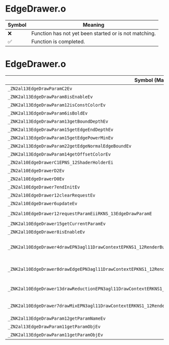 # EdgeDrawer.o
| Symbol | Meaning 
| ------------- | ------------- 
| :x: | Function has not yet been started or is not matching. 
| :white_check_mark: | Function is completed. 


# EdgeDrawer.o
| Symbol (Mangled) | Symbol (Demangled) | Decompiled? |
| ------------- |  ------------- | ------------- |
| `_ZN2al13EdgeDrawParamC2Ev` | `al::EdgeDrawParam::EdgeDrawParam(void)` | :x: |
| `_ZNK2al13EdgeDrawParam8isEnableEv` | `al::EdgeDrawParam::isEnable(void)const` | :x: |
| `_ZNK2al13EdgeDrawParam12isConstColorEv` | `al::EdgeDrawParam::isConstColor(void)const` | :x: |
| `_ZNK2al13EdgeDrawParam6isBoldEv` | `al::EdgeDrawParam::isBold(void)const` | :x: |
| `_ZNK2al13EdgeDrawParam13getBoundDepthEv` | `al::EdgeDrawParam::getBoundDepth(void)const` | :x: |
| `_ZNK2al13EdgeDrawParam15getEdgeEndDepthEv` | `al::EdgeDrawParam::getEdgeEndDepth(void)const` | :x: |
| `_ZNK2al13EdgeDrawParam15getEdgePowerMinEv` | `al::EdgeDrawParam::getEdgePowerMin(void)const` | :x: |
| `_ZNK2al13EdgeDrawParam22getEdgeNormalEdgeBoundEv` | `al::EdgeDrawParam::getEdgeNormalEdgeBound(void)const` | :x: |
| `_ZNK2al13EdgeDrawParam14getOffsetColorEv` | `al::EdgeDrawParam::getOffsetColor(void)const` | :x: |
| `_ZN2al10EdgeDrawerC1EPNS_12ShaderHolderEi` | `al::EdgeDrawer::EdgeDrawer(al::ShaderHolder *,int)` | :x: |
| `_ZN2al10EdgeDrawerD2Ev` | `al::EdgeDrawer::~EdgeDrawer()` | :x: |
| `_ZN2al10EdgeDrawerD0Ev` | `al::EdgeDrawer::~EdgeDrawer()` | :x: |
| `_ZN2al10EdgeDrawer7endInitEv` | `al::EdgeDrawer::endInit(void)` | :x: |
| `_ZN2al10EdgeDrawer12clearRequestEv` | `al::EdgeDrawer::clearRequest(void)` | :x: |
| `_ZN2al10EdgeDrawer6updateEv` | `al::EdgeDrawer::update(void)` | :x: |
| `_ZN2al10EdgeDrawer12requestParamEiiRKNS_13EdgeDrawParamE` | `al::EdgeDrawer::requestParam(int,int,al::EdgeDrawParam const&)` | :x: |
| `_ZNK2al10EdgeDrawer15getCurrentParamEv` | `al::EdgeDrawer::getCurrentParam(void)const` | :x: |
| `_ZNK2al10EdgeDrawer8isEnableEv` | `al::EdgeDrawer::isEnable(void)const` | :x: |
| `_ZNK2al10EdgeDrawer4drawEPN3agl11DrawContextEPKNS1_12RenderBufferES6_PKNS1_11TextureDataES9_iRKN4sead6CameraEffb` | `al::EdgeDrawer::draw(agl::DrawContext *,agl::RenderBuffer const*,agl::RenderBuffer const*,agl::TextureData const*,agl::TextureData const*,int,sead::Camera const&,float,float,bool)const` | :x: |
| `_ZNK2al10EdgeDrawer8drawEdgeEPN3agl11DrawContextEPKNS1_12RenderBufferES6_PKNS1_11TextureDataES9_iRKN4sead6CameraEffb` | `al::EdgeDrawer::drawEdge(agl::DrawContext *,agl::RenderBuffer const*,agl::RenderBuffer const*,agl::TextureData const*,agl::TextureData const*,int,sead::Camera const&,float,float,bool)const` | :x: |
| `_ZNK2al10EdgeDrawer13drawReductionEPN3agl11DrawContextERKNS1_12RenderBufferEPKNS1_11TextureDataEib` | `al::EdgeDrawer::drawReduction(agl::DrawContext *,agl::RenderBuffer const&,agl::TextureData const*,int,bool)const` | :x: |
| `_ZNK2al10EdgeDrawer7drawMixEPN3agl11DrawContextERKNS1_12RenderBufferEPKNS1_11TextureDataE` | `al::EdgeDrawer::drawMix(agl::DrawContext *,agl::RenderBuffer const&,agl::TextureData const*)const` | :x: |
| `_ZNK2al13EdgeDrawParam12getParamNameEv` | `al::EdgeDrawParam::getParamName(void)const` | :x: |
| `_ZN2al13EdgeDrawParam11getParamObjEv` | `al::EdgeDrawParam::getParamObj(void)` | :x: |
| `_ZNK2al13EdgeDrawParam11getParamObjEv` | `al::EdgeDrawParam::getParamObj(void)const` | :x: |
